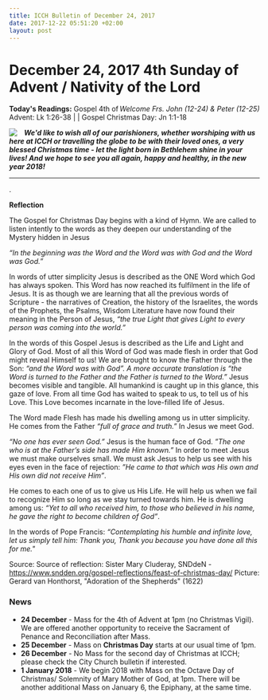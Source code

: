 ```yaml
---
title: ICCH Bulletin of December 24, 2017
date: 2017-12-22 05:51:20 +02:00
layout: post
---
```


# December 24, 2017 4th Sunday of Advent / Nativity of the Lord
<span style="float: right"><em>Welcome Frs. John (12-24) & Peter (12-25)</em></span>
**Today's Readings:** Gospel 4th of Advent: Lk 1:26-38 |  | Gospel Christmas Day: Jn 1:1-18


<img style="float: left; margin-right: 1em;" src="https://upload.wikimedia.org/wikipedia/commons/thumb/0/05/Gerard_van_Honthorst_-_Adoration_of_the_Shepherds_%281622%29.jpg/800px-Gerard_van_Honthorst_-_Adoration_of_the_Shepherds_%281622%29.jpg">

***We'd like to wish all of our parishioners, whether worshiping with us here at ICCH or travelling the globe to be with their loved ones, a very blessed Christmas time - let the light born in Bethlehem shine in your lives! And we hope to see you all again, happy and healthy, in the new year 2018!***

   
---

.

**Reflection**

The Gospel for Christmas Day begins with a kind of Hymn. We are called to listen intently to the words as they deepen our understanding of the Mystery hidden in Jesus

*“In the beginning was the Word and the Word was with God and the Word was God.”*

In words of utter simplicity Jesus is described as the ONE Word which God has always spoken.  This Word has now reached its fulfilment in the life of Jesus.  It is as though we are learning that all the previous words of Scripture - the narratives of Creation, the history of the Israelites, the words of the Prophets, the Psalms, Wisdom Literature have now found their meaning in the Person of Jesus, *“the true Light that gives Light to every person was coming into the world.”*

In the words of this Gospel Jesus is described as the Life and Light and Glory of God. Most of all this Word of God was made flesh in order that God might reveal Himself to us! We are brought to know the Father through the Son: *“and the Word was with God”. A more accurate translation is “the Word is turned to the Father and the Father is turned to the Word.”* Jesus becomes visible and tangible. All humankind is caught up in this glance, this gaze of love. From all time God has waited to speak to us, to tell us of his Love. This Love becomes incarnate in the love-filled life of Jesus.

The Word made Flesh has made his dwelling among us in utter simplicity. He comes from the Father *“full of grace and truth.”*  In Jesus we meet God.

*“No one has ever seen God.”* Jesus is the human face of God. *”The one who is at the Father’s side has made Him known.”* In order to meet Jesus we must make ourselves small. We must ask Jesus to help us see with his eyes even in the face of rejection: *”He came to that which was His own and His own did not receive Him”*.

He comes to each one of us to give us His Life. He will help us when we fail to recognize Him so long as we stay turned towards him. He is dwelling among us: *“Yet to all who received him, to those who believed in his name, he gave the right to become children of God”*.

In the words of Pope Francis: *“Contemplating his humble and infinite love, let us simply tell him: Thank you,  Thank you because you have done all this for me."*

Source: Source of reflection: Sister Mary Cluderay, SNDdeN - https://www.sndden.org/gospel-reflections/feast-of-christmas-day/
Picture: Gerard van Honthorst, "Adoration of the Shepherds" (1622)

### News 

* **24 December** - Mass for the 4th of Advent at 1pm (no Christmas Vigil). We are offered another opportunity to receive the Sacrament of Penance and Reconciliation after Mass.
* **25 December** - Mass on **Christmas Day** starts at our usual time of 1pm.
* **26 December** -  No Mass for the second day of Christmas at ICCH; please check the City Church bulletin if interested.
* **1 January 2018** - We begin 2018 with Mass on the Octave Day of Christmas/ Solemnity of Mary Mother of God, at 1pm. There will be another additional Mass on January 6, the Epiphany, at the same time.
